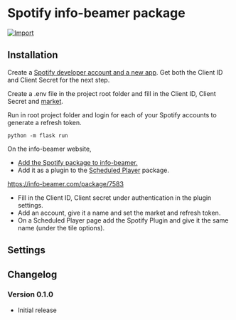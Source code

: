 # Spotify info-beamer package

[![Import](https://cdn.infobeamer.com/s/img/import.png)](https://info-beamer.com/use?url=http://github.com/quintenstar/package-spotify.git)

## Installation

Create a [Spotify developer account and a new app](https://developer.spotify.com/dashboard). Get both the Client ID and Client Secret for the next step.

Create a .env file in the project root folder and fill in the Client ID, Client Secret and [market](https://en.wikipedia.org/wiki/ISO_3166-1_alpha-2).

Run in root project folder and login for each of your Spotify accounts to generate a refresh token.

```console
python -m flask run
```

On the info-beamer website,

- [Add the Spotify package to info-beamer.](https://info-beamer.com/use?url=http://github.com/quintenstar/package-spotify.git)
- Add it as a plugin to the [Scheduled Player](https://info-beamer.com/package/7583l) package.

https://info-beamer.com/package/7583

- Fill in the Client ID, Client secret under authentication in the plugin settings.
- Add an account, give it a name and set the market and refresh token.
- On a Scheduled Player page add the Spotify Plugin and give it the same name (under the tile options).

## Settings

## Changelog

### Version 0.1.0

- Initial release
